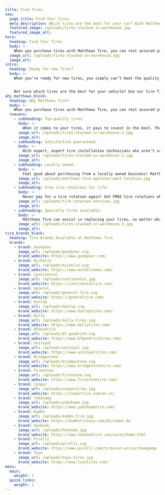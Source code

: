 ```yaml
---
title: Find Tires
seo:
  page_title: Find Your Tires
  meta_description: Which tires are the best for your car? With Matthews Tire fool-proof tire finder tool, you’ll be able to find the perfect tires for any vehicle.
  featured_image: /uploads/tires-stacked-in-warehouse.jpg
  featured_image_alt:
hero:
  heading: Find Your Tires
  body: >-
    When you purchase tires with Matthews Tire, you can rest assured you’re getting the highest quality service for the best value in Northeast Wisconsin.
  image_url: /uploads/tires-stacked-in-warehouse.jpg
  image_alt:
intro:
  heading: Ready for new Tires?
  body: >-
    When you’re ready for new tires, you simply can’t beat the quality, service and value at Matthews Tire! Shop from our large inventory of high-quality tires and let our ASE-certified technicians handle the rest.  


    Not sure which tires are the best for your vehicle? Use our tire finder tool, or call your local <a href="/locations/">Matthews Tire location</a> for a free consultation.
why_matthews_block:
  heading: Why Matthews Tire?
  body: >-
    When you purchase tires with Matthews Tire, you can rest assured you’re getting the highest quality service for the best value in Northeast Wisconsin. What makes our tire services truly world-class?
  reasons:
    - subheading: Top-quality tires.
      body: >-
        When it comes to your tires, it pays to invest in the best. That’s why you’ll never have to worry about cheap, low-quality tires at Matthews Tire. We carry a wide range of the best tire brands available throughout Northeast Wisconsin, including Goodyear, Michelin, Firestone and more.
      image_url: /uploads/tires-stacked-in-warehouse-2.jpg
      image_alt:
    - subheading: Satisfaction guaranteed.
      body: >-
        With expert, expert tire installation technicians who aren’t satisfied until you are, you can trust your vehicle and tires are in good hands at Matthews Tire.
      image_url: /uploads/tires-stacked-in-warehouse-2.jpg
      image_alt:
    - subheading: Locally owned.
      body: >-
        Feel good about purchasing from a locally owned business! Matthews Tire has grown our reputation for high-quality service and value on tires and auto services in Northeast Wisconsin since 1952.
      image_url: /uploads/matthews-tire-appleton-west-location.jpg
      image_alt:
    - subheading: Free tire rotations for life!
      body: >-
        Never pay for a tire rotation again! Get FREE tire rotations when you purchase a full set of four tires at any Matthews Tire location.
      image_url: /uploads/tire-rotation-services.jpg
      image_alt:
    - subheading: Specialty tires available.
      body: >-
        Matthews Tire can assist in replacing your tires, no matter what type of vehicle you drive. We have a selection of high-performance tires fit for various luxury car brands.
      image_url: /uploads/tires-stacked-in-warehouse-2.jpg
      image_alt:
tire_brands_block:
  heading: Tire Brands Available at Matthews Tire
  brands:
    - brand: Goodyear
      image_url: /uploads/goodyear.svg
      brand_website: https://www.goodyear.com/
    - brand: Michelin
      image_url: /uploads/michelin.svg
      brand_website: https://www.michelinman.com/
    - brand: Continental
      image_url: /uploads/continental.jpg
      brand_website: https://continentaltire.com/
    - brand: General
      image_url: /uploads/general-tire.svg
      brand_website: https://generaltire.com/
    - brand: Dunlop
      image_url: /uploads/dunlop.svg
      brand_website: https://www.dunloptires.com/
    - brand: Kelly
      image_url: /uploads/kelly-tires.svg
      brand_website: https://www.kellytires.com/
    - brand: BFGoodrich
      image_url: /uploads/bf-goodrich.svg
      brand_website: https://www.bfgoodrichtires.com/
    - brand: Uniroyal
      image_url: /uploads/uniroyal.jpg
      brand_website: https://www.uniroyaltires.com/
    - brand: Bridgestone
      image_url: /uploads/bridgestone.svg
      brand_website: https://www.bridgestonetire.com/
    - brand: Firestone
      image_url: /uploads/firestone.svg
      brand_website: https://www.firestonetire.com/
    - brand: Cooper
      image_url: /uploads/coopertires.jpg
      brand_website: https://coopertire.com/en-us/
    - brand: Yokohama
      image_url: /uploads/yokohama.jpg
      brand_website: https://www.yokohamatire.com/
    - brand: Kumho
      image_url: /uploads/kumho-tire.jpg
      brand_website: https://kumhotireusa.com/US/index.do
    - brand: Hankook
      image_url: /uploads/hankook.jpg
      brand_website: https://www.hankooktire.com/us/en/home.html
    - brand: Pirelli
      image_url: /uploads/pirelli.svg
      brand_website: https://www.pirelli.com/tires/en-us/car/homepage
    - brand: Toyo
      image_url: /uploads/toyo-tires.jpg
      brand_website: https://www.toyotires.com/
menu:
  main:
    weight: 1
  quick_links:
    weight: 1
---
```

